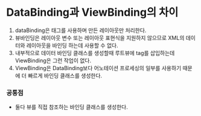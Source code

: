 # DataBinding과 ViewBinding의 차이
1. dataBinding은 <layout>태그를 사용하며 만든 레이아웃만 처리한다.
2. 뷰바인딩은 레이아웃 변수 또는 레이아웃 표현식을 지원하지 않으므로 XML의 데이터와 레이아웃을 바인딩 하는데 사용할 수 없다.
3. 내부적으로 데이터 바인딩 클래스를 생성할때 루트뷰에 tag를 삽입하는데 ViewBinding은 그런 작업이 없다.
4. ViewBinding은 DataBinding보다 어노테이션 프로세싱의 일부를 사용하기 때문에 더 빠르게 바인딩 클래스를 생성한다.

### 공통점
- 둘다 뷰를 직접 참조하는 바인딩 클래스를 생성한다.
